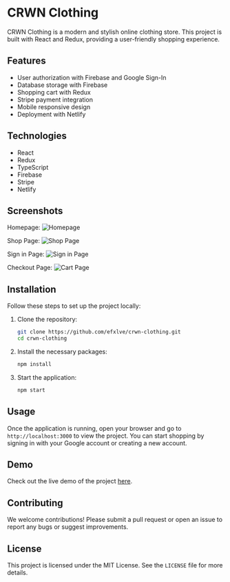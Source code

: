 # CRWN Clothing

CRWN Clothing is a modern and stylish online clothing store. This project is built with React and Redux, providing a user-friendly shopping experience.

## Features

- User authorization with Firebase and Google Sign-In
- Database storage with Firebase
- Shopping cart with Redux
- Stripe payment integration
- Mobile responsive design
- Deployment with Netlify

## Technologies
- React
- Redux
- TypeScript
- Firebase
- Stripe
- Netlify

## Screenshots

Homepage:
![Homepage](screenshots/homepage.png)

Shop Page:
![Shop Page](screenshots/shop.png)

Sign in Page:
![Sign in Page](screenshots/auth.png)

Checkout Page:
![Cart Page](screenshots/checkout.png)

## Installation

Follow these steps to set up the project locally:

1. Clone the repository:
    ```bash
    git clone https://github.com/efxlve/crwn-clothing.git
    cd crwn-clothing
    ```

2. Install the necessary packages:
    ```bash
    npm install
    ```

3. Start the application:
    ```bash
    npm start
    ```

## Usage

Once the application is running, open your browser and go to `http://localhost:3000` to view the project. You can start shopping by signing in with your Google account or creating a new account.

## Demo

Check out the live demo of the project [here](https://main--verdant-brigadeiros-439541.netlify.app).

## Contributing

We welcome contributions! Please submit a pull request or open an issue to report any bugs or suggest improvements.

## License

This project is licensed under the MIT License. See the `LICENSE` file for more details.





